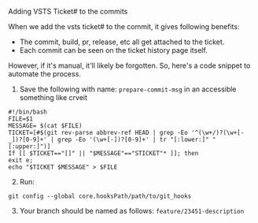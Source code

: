 

Adding VSTS Ticket# to the commits

When we add the vsts ticket# to the commit, it gives following benefits:
 - The commit, build, pr, release, etc all get attached to the ticket.
 - Each commit can be seen on the ticket history page itself.

However, if it's manual, it'll likely be forgotten. So, here's a code snippet to automate the process.

1. Save the following with name: `prepare-commit-msg` in an accessible something like crveit
```
#!/bin/bash
FILE=$1
MESSAGE= $(cat $FILE)
TICKET=[#$(git rev-parse abbrev-ref HEAD | grep -Eo '^(\w+/)?(\w+[-_])?[0-9]+' | grep -Eo '(\w+[-])?[0-9]+' | tr "[:lower:]" "[:upper:]")]
If [[ $TICKET=="[]" || "$MESSAGE"=="STICKET"* ]]; then
exit e;
echo "$TICKET $MESSAGE" > $FILE
```

2. Run:

`git config --global core.hooksPath/path/to/git_hooks`

3. Your branch should be named as follows: `feature/23451-description`